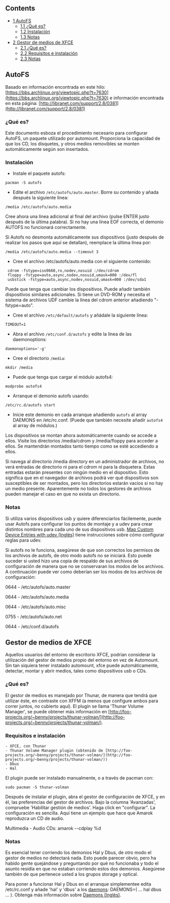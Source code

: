 ## Contents

*   [1 AutoFS](#AutoFS)
    *   [1.1 ¿Qué es?](#.C2.BFQu.C3.A9_es.3F)
    *   [1.2 Instalación](#Instalaci.C3.B3n)
    *   [1.3 Notas](#Notas)
*   [2 Gestor de medios de XFCE](#Gestor_de_medios_de_XFCE)
    *   [2.1 ¿Qué es?](#.C2.BFQu.C3.A9_es.3F_2)
    *   [2.2 Requisitos e instalación](#Requisitos_e_instalaci.C3.B3n)
    *   [2.3 Notas](#Notas_2)

## AutoFS

Basado en información encontrada en este hilo: [https://bbs.archlinux.org/viewtopic.php?t=7630](https://bbs.archlinux.org/viewtopic.php?t=7630)
e información encontrada en esta página: [http://libranet.com/support/2.8/0381](http://libranet.com/support/2.8/0381)

### ¿Qué es?

Este documento esboza el procedimiento necesario para configurar AutoFS, un paquete utilizado por automount. Proporciona la capacidad de que los CD, los disquetes, y otros medios removibles se monten automáticamente según son insertados.

### Instalación

*   Instale el paquete autofs:

```
pacman -S autofs

```

*   Edite el archivo `/etc/autofs/auto.master`. Borre su contenido y añada después la siguiente línea:

```
/media /etc/autofs/auto.media

```

Cree ahora una línea adicional al final del archivo (pulse ENTER justo después de la última palabra). Si no hay una línea EOF correcta, el demonio AUTOFS no funcionará correctamente.

Si Autofs no desmonta automáticamente sus dispositivos (justo después de realizar los pasos que aquí se detallan), reemplace la última línea por:

```
/media /etc/autofs/auto.media --timeout 3

```

*   Cree el archivo /etc/autofs/auto.media con el siguiente contenido:

```
 cdrom -fstype=iso9660,ro,nodev,nosuid :/dev/cdrom
 floppy -fstype=auto,async,nodev,nosuid,umask=000 :/dev/fl
 usbstick -fstype=auto,async,nodev,nosuid,umask=000 :/dev/sda1

```

Puede que tenga que cambiar los dispositivos. Puede añadir también dispositivos similares adicionales. Si tiene un DVD-ROM y necesita el sistema de archivos UDF cambie la línea del cdrom anterior añadiendo "-fstype=auto".

*   Cree el archivo `/etc/default/autofs` y añádale la siguiente línea:

```
TIMEOUT=1

```

*   Abra el archivo `/etc/conf.d/autofs` y edite la línea de las daemonoptions:

```
daemonoptions='-g'

```

*   Cree el directorio `/media`:

```
mkdir /media

```

*   Puede que tenga que cargar el módulo autofs4:

```
modprobe autofs4

```

*   Arranque el demonio autofs usando:

```
/etc/rc.d/autofs start

```

*   Inicie este demonio en cada arranque añadiendo `autofs` al array DAEMONS en /etc/rc.conf. (Puede que también necesite añadir `autofs4` al array de módulos.)

Los dispositivos se montan ahora automáticamente cuando se accede a ellos. Visite los directorios /media/cdrom y /media/floppy para acceder a ellos. Se mantendrán montados tanto tiempo como se esté accediendo a ellos.

Si navega al directorio /media directory en un administrador de archivos, no verá entradas de directorio ni para el cdrom ni para la disquetera. Estas entradas estarán presentes con ningún medio en el dispositivo. Esto significa que en el navegador de archivos podrá ver qué dispositivos son susceptibles de ser montados, pero los directorios estarán vacios si no hay un medio presente. Aparentemente no todos los gestores de archivos pueden manejar el caso en que no exista un directorio.

### Notas

Si utiliza varios dispositivos usb y quiere diferenciarlos fácilemente, puede usar Autofs para configurar los puntos de montaje y a udev para crear distintos nombres para cada uno de sus dispositivos usb. [Map Custom Device Entries with udev (Inglés)](/index.php/Map_Custom_Device_Entries_with_udev "Map Custom Device Entries with udev") tiene instrucciones sobre cómo configurar reglas para udev.

Si autofs no le funciona, asegúrese de que son correctos los permisos de los archivos de autofs, de otro modo autofs no se iniciará. Esto puede suceder si usted hizo una copia de respaldo de sus archivos de configuración de manera que no se conservaran los modos de los archivos. A continuación puede ver como deberían ser los modos de los archivos de configuración:

0644 - /etc/autofs/auto.master

0644 - /etc/autofs/auto.media

0644 - /etc/autofs/auto.misc

0755 - /etc/autofs/auto.net

0644 - /etc/conf.d/autofs

## Gestor de medios de XFCE

Aquellos usuarios del entorno de escritorio XFCE, podrían considerar la utilización del gestor de medios propio del entorno en vez de Automount. Sin tan siquiera tener instalado automount, xfce puede automáticamente, detectar, montar y abrir medios, tales como dispositivos usb o CDs.

### ¿Qué es?

El gestor de medios es manejado por Thunar, de manera que tendrá que utilizar éste, en contraste con XFFM (a menos que configure ambos para correr juntos, no cubierto aquí). El plugin se llama 'Thunar Volume Manager', se puede obtener más información en [http://foo-projects.org/~benny/projects/thunar-volman/](http://foo-projects.org/~benny/projects/thunar-volman/).

### Requisitos e instalación

```
- XFCE, con Thunar
- Thunar Volume Manager plugin (obtenido de [http://foo-projects.org/~benny/projects/thunar-volman/](http://foo-projects.org/~benny/projects/thunar-volman/))
- Dbus
- Hal

```

El plugin puede ser instalado manualmente, o a través de pacman con:

```
sudo pacman -S thunar-volman

```

Después de instalar el plugin, abra el gestor de configuración de XFCE, y en él, las preferencias del gestor de archivos. Bajo la columna 'Avanzadas', compruebe 'Habilitar gestión de medios'. Haga click en "configurar". La configuración es sencilla. Aquí tiene un ejemplo que hace que Amarok reproduzca un CD de audio.

Multimedia - Audio CDs: amarok --cdplay %d

### Notas

Es esencial tener corriendo los demonios Hal y Dbus, de otro modo el gestor de medios no detectará nada. Esto puede parecer obvio, pero ha habido gente quejándose y preguntando por qué no funcionaba y todo el asunto residía en que no estaban corriendo estos dos demonios. Asegúrese también de que pertenece usted a los grupos storage y optical.

Para poner a funcionar Hal y Dbus en el arranque simplementee edita /etc/rc.conf y añade 'hal' y 'dbus' a los [daemons](/index.php/Daemons "Daemons"): DAEMONS=( ... hal dbus ... ). Obtenga más información sobre [Daemons (Inglés)](/index.php/Daemons "Daemons").